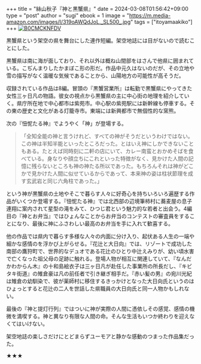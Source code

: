 +++
title = "絲山秋子『神と黒蟹県』"
date = 2024-03-08T01:56:42+09:00
type = "post"
author = "sugi"
ebook = 1
image = "https://m.media-amazon.com/images/I/319oAWQdJoL._SL500_.jpg"
tags = ["itoyamaakiko"]
+++
<a href="https://www.amazon.co.jp/dp/B0CMCKNFDV/?tag=chezsugi-22" target="_blank"><img src="https://m.media-amazon.com/images/I/319oAWQdJoL._SL500_.jpg" alt="B0CMCKNFDV" border="0" class="alignleft" /></a>

黒蟹県という架空の県を舞台にした連作短編。架空地誌には目がないので読むことにした。

黒蟹県は南に海が面しており、それ以外は概ね山間部をはさんで他県に囲まれている。こぢんまりしたかまぼこ形の形だ。作品中元久はないのだが、その立地や雪の描写がなく温暖な気候であることから、山陽地方の可能性が高そうだ。

収録されている作品は8編。冒頭の『黒蟹営業所』は転勤で黒蟹県にやってきた女性三ヶ日凡の物語。彼女の視点から黒蟹県の主に中心街の地理を紹介していく。県庁所在地で中心都市は紫苑市。中心駅の紫苑駅には新幹線も停車する。その東の歴史と文化がある灯籠寺市。東端には新興都市で無個性的な窯熊。

次の『忸怩たる神』でようやく「神」が登場する。

> 「全知全能の神と言うけれど、すべての神がそうだというわけではない。この神は半知半能といったところだった。とはいえ神にしかできないこともある。たとえば同時刻に二軒の店にいて、カレー南蛮とおかめそばを食べている。身なりや顔立ちにこれといった特徴がなく、見かけた人間の記憶に残らないところも神の神たる所以であった。もちろんそれは神がどこかで見かけた人間に似せているからであって、本来神の姿は柱状節理を成す玄武岩と同じ六角柱であった。」

という神が黒蟹県の土地やそこで暮らす人々に好奇心を持ちいろいろ遍歴する作品がいくつか登場する。『忸怩たる神』では北西部の辺境筆柿村に蕎麦屋の息子連翔に案内されて星型の滝をみて、ひつじ君という魅力的な若者と出会う。4編目の『神とお弁当』ではひょんなことからお弁当のコンテストの審査員をすることになり、最後に神にふさわしい最高のお弁当を手に入れて歓喜する。

他の作品では県内で暮らす多様な人々の内面に分け入り、起伏ある人生の一端や細かな感情のを浮かび上がらせる。『花辻と大日向』では、リゾートで成功した南部の鷹狩町で、世界的なデュオである花辻のひとり中辻えみりが、幼い頃水害で亡くなった祖父母の足跡に触れる。登場人物が相互に関連していて、『なんだかわからん木』の十和島絵衣子は三ヶ日凡が赴任した事業所の所長だし、『キビタキ街道』の雉倉豪は凡の前任者で引き継ぎ相手だ。『赤い髪の男』の宛川光紀は雉倉の幼馴染で、彼が薬師村に移住するきっかけとなった大日向氏というのはひょっとすると花辻の二人を世話した県職員の大日向氏と同一人物かもしれない。

最後の『神と提灯行列』ではついに神が実際の人間に憑依しその感覚、感情の機微を満喫する。神と異なり有限な人間の命。そんな生活もいつか終わりを迎えなくてはいけない。

架空地誌の楽しさだけにとどまらずユーモアと静かな感動のつまった作品集だった。

★★★